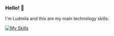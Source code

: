 ### Hello! 👋

I'm Ludmila and this are my main technology skills:  
  
[![My Skills](https://skillicons.dev/icons?i=java,nodejs,py,spring,maven)](https://skillicons.dev)
